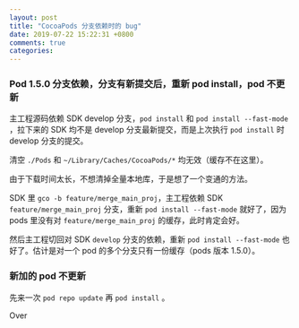```yaml
---
layout: post
title: "CocoaPods 分支依赖时的 bug"
date: 2019-07-22 15:22:31 +0800
comments: true
categories: 
---
```


### Pod 1.5.0 分支依赖，分支有新提交后，重新 pod install，pod 不更新

主工程源码依赖 SDK develop 分支，`pod install` 和 `pod install --fast-mode` ，拉下来的 SDK 均不是 develop 分支最新提交，而是上次执行 `pod install` 时 develop 分支的提交。  

清空 `./Pods` 和 `~/Library/Caches/CocoaPods/*` 均无效（缓存不在这里）。  

由于下载时间太长，不想清掉全量本地库，于是想了一个变通的方法。  

SDK 里 `gco -b feature/merge_main_proj`，主工程依赖 SDK `feature/merge_main_proj` 分支，重新 `pod install --fast-mode` 就好了，因为 pods 里没有对 `feature/merge_main_proj` 的缓存，此时肯定会好。  

然后主工程切回对 SDK `develop` 分支的依赖，重新 `pod install --fast-mode` 也好了。估计是对一个 pod 的多个分支只有一份缓存（pods 版本 1.5.0）。  

### 新加的 pod 不更新

先来一次 `pod repo update` 再 `pod install` 。

Over
